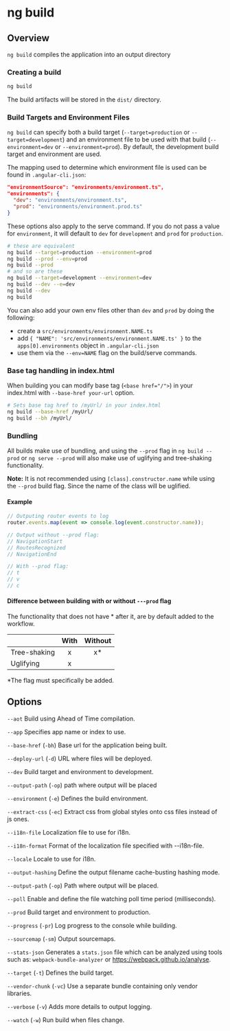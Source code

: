<!-- Links in /docs/documentation should NOT have `.md` at the end, because they end up in our wiki at release. -->

# ng build

## Overview
`ng build` compiles the application into an output directory

### Creating a build

```bash
ng build
```

The build artifacts will be stored in the `dist/` directory.

### Build Targets and Environment Files

`ng build` can specify both a build target (`--target=production` or `--target=development`) and an
environment file to be used with that build (`--environment=dev` or `--environment=prod`).
By default, the development build target and environment are used.

The mapping used to determine which environment file is used can be found in `.angular-cli.json`:

```json
"environmentSource": "environments/environment.ts",
"environments": {
  "dev": "environments/environment.ts",
  "prod": "environments/environment.prod.ts"
}
```

These options also apply to the serve command. If you do not pass a value for `environment`,
it will default to `dev` for `development` and `prod` for `production`.

```bash
# these are equivalent
ng build --target=production --environment=prod
ng build --prod --env=prod
ng build --prod
# and so are these
ng build --target=development --environment=dev
ng build --dev --e=dev
ng build --dev
ng build
```

You can also add your own env files other than `dev` and `prod` by doing the following:
- create a `src/environments/environment.NAME.ts`
- add `{ "NAME": 'src/environments/environment.NAME.ts' }` to the `apps[0].environments` object in `.angular-cli.json`
- use them via the `--env=NAME` flag on the build/serve commands.

### Base tag handling in index.html

When building you can modify base tag (`<base href="/">`) in your index.html with `--base-href your-url` option.

```bash
# Sets base tag href to /myUrl/ in your index.html
ng build --base-href /myUrl/
ng build --bh /myUrl/
```

### Bundling

All builds make use of bundling, and using the `--prod` flag in  `ng build --prod`
or `ng serve --prod` will also make use of uglifying and tree-shaking functionality.

**Note:** It is not recommended using `[class].constructor.name` while using the
`--prod` build flag. Since the name of the class will be uglified.
#### Example
```js
// Outputing router events to log
router.events.map(event => console.log(event.constructor.name));

// Output without --prod flag:
// NavigationStart
// RoutesRecognized
// NavigationEnd

// With --prod flag:
// t
// v
// c
```

#### Difference between building with or without `---prod` flag
The functionality that does not have * after it, are by default added to the workflow.

|              | With | Without |
|--------------|:----:|:-------:|
| Tree-shaking |  x   |    x*   |
| Uglifying    |  x   |         |

*The flag must specifically be added.

## Options
`--aot` Build using Ahead of Time compilation.

`--app` Specifies app name or index to use.

`--base-href` (`-bh`) Base url for the application being built.

`--deploy-url` (`-d`) URL where files will be deployed.

`--dev` Build target and environment to development.

`--output-path` (`-op`) path where output will be placed

`--environment` (`-e`) Defines the build environment.

`--extract-css` (`-ec`) Extract css from global styles onto css files instead of js ones.

`--i18n-file` Localization file to use for i18n.

`--i18n-format` Format of the localization file specified with --i18n-file.

`--locale` Locale to use for i18n.

`--output-hashing` Define the output filename cache-busting hashing mode.

`--output-path` (`-op`) Path where output will be placed.

`--poll` Enable and define the file watching poll time period (milliseconds).

`--prod` Build target and environment to production.

`--progress` (`-pr`) Log progress to the console while building.

`--sourcemap` (`-sm`) Output sourcemaps.

`--stats-json` Generates a `stats.json` file which can be analyzed using tools such as: `webpack-bundle-analyzer` or https://webpack.github.io/analyse.

`--target` (`-t`) Defines the build target.

`--vendor-chunk` (`-vc`) Use a separate bundle containing only vendor libraries.

`--verbose` (`-v`) Adds more details to output logging.

`--watch` (`-w`) Run build when files change.
